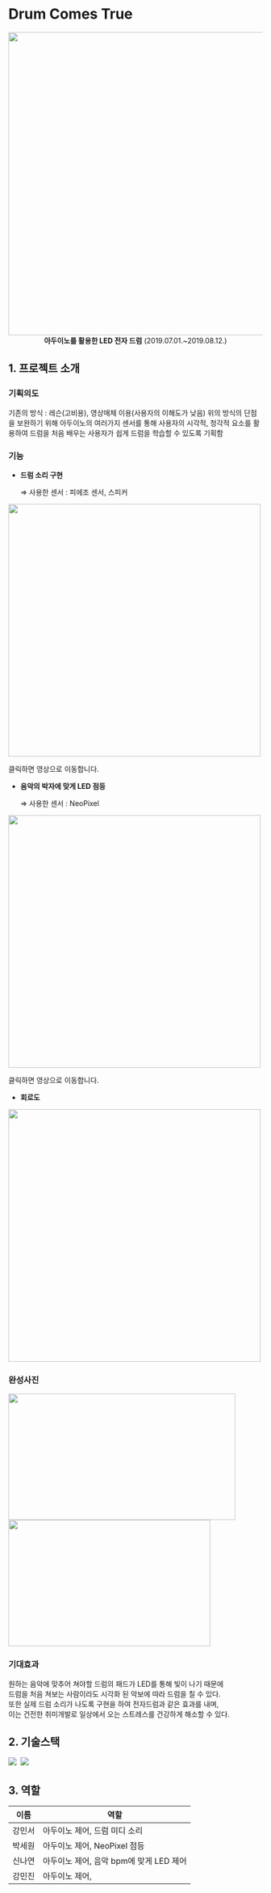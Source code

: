 # Drum Comes True

<p align="center">
  <img src="https://user-images.githubusercontent.com/57048162/159942630-1c530678-4562-4322-bb06-380e8f0815a2.png" width="600px"><br>
  <b>아두이노를 활용한 LED 전자 드럼</b> (2019.07.01.~2019.08.12.)
</p>

## 1. 프로젝트 소개

### 기획의도
기존의 방식 : 레슨(고비용), 영상매체 이용(사용자의 이해도가 낮음)
위의 방식의 단점을 보완하기 위해 
아두이노의 여러가지 센서를 통해 사용자의 시각적, 청각적 요소를 활용하여
드럼을 처음 배우는 사용자가 쉽게 드럼을 학습할 수 있도록 기획함

### 기능

- **드럼 소리 구현**

  ⇒ 사용한 센서 : 피에조 센서, 스피커

<a href="https://www.youtube.com/watch?v=13Y64eo8fSg">
  <img src="https://user-images.githubusercontent.com/57048162/159933925-e99af3a1-53db-41fa-a506-61a3f4e95d9b.png" width="500px">
</a>

클릭하면 영상으로 이동합니다.

- **음악의 박자에 맞게 LED 점등** 

  ⇒ 사용한 센서 : NeoPixel

<a href="https://www.youtube.com/watch?v=YXS9N5nIMLo">
  <img src="https://user-images.githubusercontent.com/57048162/159933203-dd8c41f3-76c6-4d84-841c-189392f7464f.png" width="500px">
</a>

클릭하면 영상으로 이동합니다.

- **회로도**

<img src="https://user-images.githubusercontent.com/57048162/159932771-8865e6a4-85bd-4daf-879c-e6cf54f0b351.png" width="500px">

### 완성사진

<p>
<img src="https://user-images.githubusercontent.com/57048162/159943437-a664a11a-6d06-4af0-93e5-e971017744c4.jpg" width="450px" height="250px">
<img src="https://user-images.githubusercontent.com/57048162/159945986-87eb840d-22e7-4463-81e4-b2737cdd9724.png" width="400px" height="250px">
</p>


### 기대효과

원하는 음악에 맞추어 쳐야할 드럼의 패드가 LED를 통해 빛이 나기 때문에 <br>
드럼을 처음 쳐보는 사람이라도 시각화 된 악보에 따라 드럼을 칠 수 있다. <br>
또한 실제 드럼 소리가 나도록 구현을 하여 전자드럼과 같은 효과를 내며, <br>
이는 건전한 취미개발로 일상에서 오는 스트레스를 건강하게 해소할 수 있다. <br>


## 2. 기술스택

<p>
<img src="https://img.shields.io/badge/Arduino-00979D?style=flat-square&logo=Arduino&logoColor=white"/>&nbsp
<img src="https://img.shields.io/badge/C-A8B9CC?style=flat-square&logo=C&logoColor=white"/>&nbsp
</p>


## 3. 역할

이름 | 역할
--|--
강민서 | 아두이노 제어, 드럼 미디 소리
박세원 | 아두이노 제어, NeoPixel 점등
신나연 | 아두이노 제어, 음악 bpm에 맞게 LED 제어
강민진 | 아두이노 제어, 
